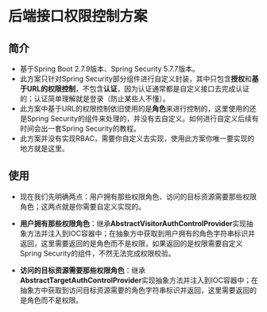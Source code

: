 # 后端接口权限控制方案

## 简介

* 基于Spring Boot 2.7.9版本、Spring Security 5.7.7版本。
* 此方案只针对Spring Security部分组件进行自定义封装，其中只包含**授权**和**基于URL的权限控制**，不包含**认证**，因为认证通常都是自定义接口去完成认证的；认证简单理解就是登录（防止某些人不懂）。
* 此方案中基于URL的权限控制依旧使用的是**角色**来进行控制的，这里使用的还是Spring Security的组件来处理的，并没有去自定义。如何进行自定义后续有时间会出一套Spring Security的教程。
* 此方案并没有实现RBAC，需要你自定义去实现，使用此方案你唯一要实现的地方就是这里。

## 使用

* 现在我们先明确两点：用户拥有那些权限角色、访问的目标资源需要那些权限角色；这两点就是你需要自定义实现的。
* **用户拥有那些权限角色**：继承**AbstractVisitorAuthControlProvider**实现抽象方法并注入到IOC容器中；在抽象方中获取到用户拥有的角色字符串标识并返回，这里需要返回的是角色而不是权限，如果返回的是权限需要自定义Spring Security的组件，不然无法完成权限校验。

* **访问的目标资源需要那些权限角色**：继承**AbstractTargetAuthControlProvider**实现抽象方法并注入到IOC容器中；在抽象方中获取到访问目标资源需要的角色字符串标识并返回，这里需要返回的是角色而不是权限。

  

